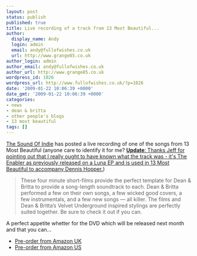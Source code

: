 ```yaml
---
layout: post
status: publish
published: true
title: Live recording of a track from 13 Most Beautiful...
author:
  display_name: Andy
  login: admin
  email: andy@fullofwishes.co.uk
  url: http://www.grange85.co.uk
author_login: admin
author_email: andy@fullofwishes.co.uk
author_url: http://www.grange85.co.uk
wordpress_id: 1026
wordpress_url: http://www.fullofwishes.co.uk/?p=1026
date: '2009-01-22 10:06:39 +0000'
date_gmt: '2009-01-22 10:06:39 +0000'
categories:
- news
- dean & britta
- other people's blogs
- 13 most beautiful
tags: []
---
```

<p><a href="http://www.thesoundofindie.com/?p=1052">The Sound Of Indie</a> has posted a live recording of one of the songs from 13 Most Beautiful (anyone care to identify it for me? <ins datetime="2009-01-22T15:44:41+00:00"><strong>Update</strong>: Thanks Jeff for pointing out that I really ought to have known what the track was - it's The Enabler as previously released on <a href="/database/release/luna-release/">a Luna EP</a> and is used in 13 Most Beautiful to accompany Dennis Hopper.</ins>)</p>
<blockquote><p>These four minute short-films provide the perfect template for Dean & Britta to provide a song-length soundtrack to each. Dean & Britta performed a few on their own songs, a few wicked good covers, a few instrumentals, and a few new songs — all killer. The films and Dean & Britta’s Velvet Underground inspired stylings are perfectly suited together. Be sure to check it out if you can.</p></blockquote>
<p>A perfect appetite whetter for the DVD which will be released next month and that you can...</p>
<ul>
<li><a href="http://www.amazon.co.uk/gp/product/B001MG2YQO?ie=UTF8&tag=aheadfullofwi-21&linkCode=as2&camp=1634&creative=19450&creativeASIN=B001MG2YQO">Pre-order from Amazon UK</a></li>
<li><a href="http://www.amazon.com/gp/product/B001MG2YQO?ie=UTF8&tag=aheadfullofwi-20&linkCode=as2&camp=1789&creative=390957&creativeASIN=B001MG2YQO">Pre-order from Amazon US</a></li>
</ul>
